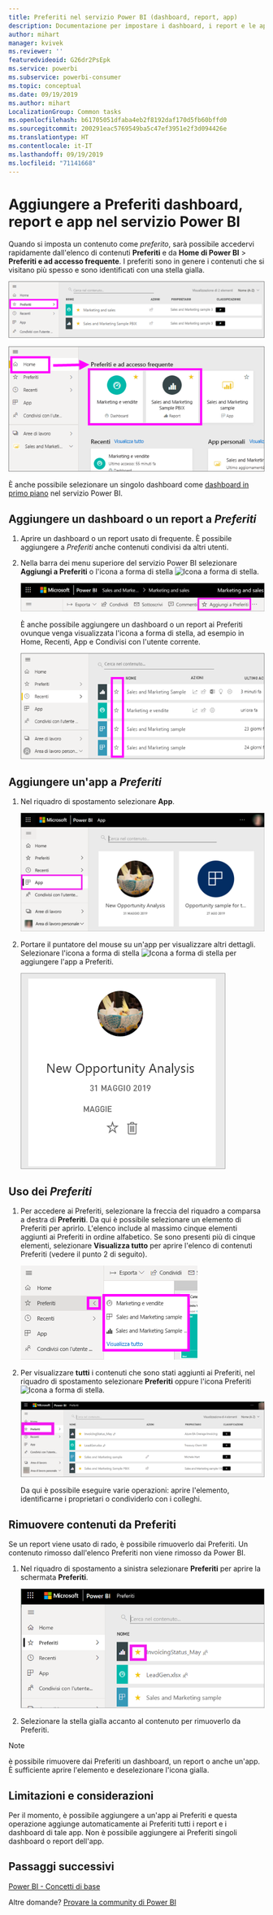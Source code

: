 ```yaml
---
title: Preferiti nel servizio Power BI (dashboard, report, app)
description: Documentazione per impostare i dashboard, i report e le app come Preferiti nel servizio Power BI
author: mihart
manager: kvivek
ms.reviewer: ''
featuredvideoid: G26dr2PsEpk
ms.service: powerbi
ms.subservice: powerbi-consumer
ms.topic: conceptual
ms.date: 09/19/2019
ms.author: mihart
LocalizationGroup: Common tasks
ms.openlocfilehash: b61705051dfaba4eb2f8192daf170d5fb60bffd0
ms.sourcegitcommit: 200291eac5769549ba5c47ef3951e2f3d094426e
ms.translationtype: HT
ms.contentlocale: it-IT
ms.lasthandoff: 09/19/2019
ms.locfileid: "71141668"
---
```

# <a name="favorite-dashboards-reports-and-apps-in-the-power-bi-service"></a>Aggiungere a Preferiti dashboard, report e app nel servizio Power BI
Quando si imposta un contenuto come *preferito*, sarà possibile accedervi rapidamente dall'elenco di contenuti **Preferiti** e da **Home di Power BI** > **Preferiti e ad accesso frequente**.  I preferiti sono in genere i contenuti che si visitano più spesso e sono identificati con una stella gialla.

   ![Icona Preferiti](./media/end-user-favorite/power-bi-favorite-nav.png)

   ![Icona Preferiti](./media/end-user-favorite/power-bi-home.png)

È anche possibile selezionare un singolo dashboard come [dashboard in primo piano](end-user-featured.md) nel servizio Power BI.

## <a name="add-a-dashboard-or-report-as-a-favorite"></a>Aggiungere un dashboard o un report a *Preferiti*

1. Aprire un dashboard o un report usato di frequente. È possibile aggiungere a *Preferiti* anche contenuti condivisi da altri utenti.

2. Nella barra dei menu superiore del servizio Power BI selezionare **Aggiungi a Preferiti** o l'icona a forma di stella ![Icona a forma di stella](./media/end-user-favorite/power-bi-favorite-icon.png).
   
   ![Icona Preferiti](./media/end-user-favorite/power-bi-favorite.png)
   
   È anche possibile aggiungere un dashboard o un report ai Preferiti ovunque venga visualizzata l'icona a forma di stella, ad esempio in Home, Recenti, App e Condivisi con l'utente corrente. 
   
   ![Scheda Dashboard con stella gialla](./media/end-user-favorite/power-bi-recent.png)

## <a name="add-an-app-as-a-favorite"></a>Aggiungere un'app a *Preferiti*

1. Nel riquadro di spostamento selezionare **App**.

   ![dashboard](./media/end-user-favorite/power-bi-app.png)

2. Portare il puntatore del mouse su un'app per visualizzare altri dettagli.  Selezionare l'icona a forma di stella ![Icona a forma di stella](./media/end-user-favorite/power-bi-favorite-icon.png)  per aggiungere l'app a Preferiti.
   
   ![Passare il mouse sull'app](./media/end-user-favorite/power-bi-hover-app.png)

## <a name="working-with-favorites"></a>Uso dei *Preferiti*
1. Per accedere ai Preferiti, selezionare la freccia del riquadro a comparsa a destra di **Preferiti**.  Da qui è possibile selezionare un elemento di Preferiti per aprirlo. L'elenco include al massimo cinque elementi aggiunti ai Preferiti in ordine alfabetico. Se sono presenti più di cinque elementi, selezionare **Visualizza tutto** per aprire l'elenco di contenuti Preferiti (vedere il punto 2 di seguito). 
   
   ![Riquadro a comparsa Preferiti](./media/end-user-favorite/power-bi-favorite-flyout.png)
2. Per visualizzare **tutti** i contenuti che sono stati aggiunti ai Preferiti, nel riquadro di spostamento selezionare **Preferiti** oppure l'icona Preferiti ![Icona a forma di stella](./media/end-user-favorite/power-bi-favorites-icon.png).  
   
    ![Finestra Preferiti](./media/end-user-favorite/power-bi-fav-screen.png)
   
   Da qui è possibile eseguire varie operazioni: aprire l'elemento, identificarne i proprietari o condividerlo con i colleghi.

## <a name="unfavorite-content"></a>Rimuovere contenuti da Preferiti
Se un report viene usato di rado,  è possibile rimuoverlo dai Preferiti. Un contenuto rimosso dall'elenco Preferiti non viene rimosso da Power BI.

1. Nel riquadro di spostamento a sinistra selezionare **Preferiti** per aprire la schermata **Preferiti**.
   
   ![Schermata Preferiti](./media/end-user-favorite/power-bi-un-favorite.png)
2. Selezionare la stella gialla accanto al contenuto per rimuoverlo da Preferiti.

> [!NOTE]
> è possibile rimuovere dai Preferiti un dashboard, un report o anche un'app. È sufficiente aprire l'elemento e deselezionare l'icona gialla.   
> 
> 
## <a name="limitations-and-considerations"></a>Limitazioni e considerazioni
Per il momento, è possibile aggiungere a un'app ai Preferiti e questa operazione aggiunge automaticamente ai Preferiti tutti i report e i dashboard di tale app. Non è possibile aggiungere ai Preferiti singoli dashboard o report dell'app. 

## <a name="next-steps"></a>Passaggi successivi
[Power BI - Concetti di base](end-user-basic-concepts.md)

Altre domande? [Provare la community di Power BI](http://community.powerbi.com/)

